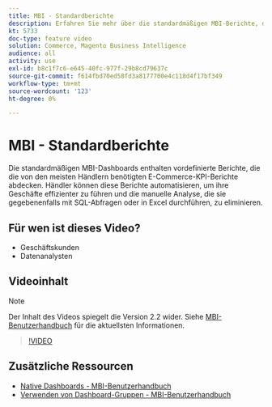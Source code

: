 ```yaml
---
title: MBI - Standardberichte
description: Erfahren Sie mehr über die standardmäßigen MBI-Berichte, die standardmäßig verfügbar sind.
kt: 5733
doc-type: feature video
solution: Commerce, Magento Business Intelligence
audience: all
activity: use
exl-id: b8c1f7c6-e645-40fc-977f-29b8cd79637c
source-git-commit: f614fbd70ed58fd3a8177700e4c118d4f17bf349
workflow-type: tm+mt
source-wordcount: '123'
ht-degree: 0%

---
```


# MBI - Standardberichte

Die standardmäßigen MBI-Dashboards enthalten vordefinierte Berichte, die die von den meisten Händlern benötigten E-Commerce-KPI-Berichte abdecken. Händler können diese Berichte automatisieren, um ihre Geschäfte effizienter zu führen und die manuelle Analyse, die sie gegebenenfalls mit SQL-Abfragen oder in Excel durchführen, zu eliminieren.

## Für wen ist dieses Video?

- Geschäftskunden
- Datenanalysten

## Videoinhalt

>[!NOTE]
>
>Der Inhalt des Videos spiegelt die Version 2.2 wider. Siehe [MBI-Benutzerhandbuch](https://experienceleague.adobe.com/docs/commerce-business-intelligence/mbi/guide-overview.html) für die aktuellsten Informationen.

>[!VIDEO](https://video.tv.adobe.com/v/35987?quality=12&learn=on)

## Zusätzliche Ressourcen

- [Native Dashboards - MBI-Benutzerhandbuch](https://experienceleague.adobe.com/docs/commerce-business-intelligence/mbi/build/dashboards/dashboards-pro.html)
- [Verwenden von Dashboard-Gruppen - MBI-Benutzerhandbuch](https://experienceleague.adobe.com/docs/commerce-business-intelligence/mbi/build/dashboards/using-dashboard-groups.html)
